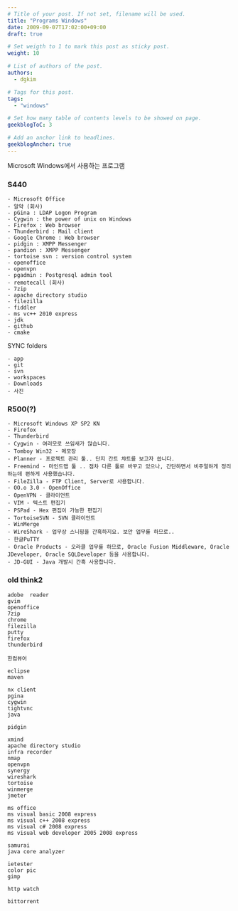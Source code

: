 ```yaml
---
# Title of your post. If not set, filename will be used.
title: "Programs Windows"
date: 2009-09-07T17:02:00+09:00
draft: true

# Set weigth to 1 to mark this post as sticky post.
weight: 10

# List of authors of the post.
authors:
  - dgkim

# Tags for this post.
tags:
  - "windows"

# Set how many table of contents levels to be showed on page.
geekblogToC: 3

# Add an anchor link to headlines.
geekblogAnchor: true
---
```


Microsoft Windows에서 사용하는 프로그램

### S440

 	- Microsoft Office
 	- 알약 (회사)
 	- pGina : LDAP Logon Program
 	- Cygwin : the power of unix on Windows
 	- Firefox : Web browser
 	- Thunderbird : Mail client
 	- Google Chrome : Web browser
 	- pidgin : XMPP Messenger
 	- pandion : XMPP Messenger
 	- tortoise svn : version control system
 	- openoffice
 	- openvpn
 	- pgadmin : Postgresql admin tool
 	- remotecall (회사)
 	- 7zip
 	- apache directory studio
 	- filezilla
 	- fiddler
 	- ms vc++ 2010 express
 	- jdk
 	- github
 	- cmake

SYNC folders

 	- app
 	- git
 	- svn
 	- workspaces
 	- Downloads
 	- 사진

### R500(?)

 	- Microsoft Windows XP SP2 KN
 	- Firefox
 	- Thunderbird
 	- Cygwin - 여러모로 쓰임새가 많습니다.
 	- Tomboy Win32 - 메모장
 	- Planner - 프로젝트 관리 툴.. 단지 간트 챠트를 보고자 씁니다.
 	- Freemind - 마인드맵 툴 .. 점차 다른 툴로 바꾸고 있으나, 간단하면서 비주얼하게 정리하는데 편하게 사용했습니다.
 	- FileZilla - FTP Client, Server로 사용합니다.
 	- OO.o 3.0 - OpenOffice
 	- OpenVPN - 클라이언트
 	- VIM - 텍스트 편집기
 	- PSPad - Hex 편집이 가능한 편집기
 	- TortoiseSVN - SVN 클라이언트
 	- WinMerge
 	- WireShark - 업무상 스니핑을 간혹하지요. 보안 업무를 하므로..
 	- 한글PuTTY
 	- Oracle Products - 오라클 업무를 하므로, Oracle Fusion Middleware, Oracle JDeveloper, Oracle SQLDeveloper 등을 사용합니다.
 	- JD-GUI - Java 개발시 간혹 사용합니다.

### old think2

```
adobe  reader
gvim
openoffice
7zip
chrome
filezilla
putty
firefox
thunderbird

한컴뷰어

eclipse
maven

nx client
pgina
cygwin
tightvnc
java

pidgin

xmind
apache directory studio
infra recorder
nmap
openvpn
synergy
wireshark
tortoise
winmerge
jmeter

ms office
ms visual basic 2008 express
ms visual c++ 2008 express
ms visual c# 2008 express
ms visual web developer 2005 2008 express

samurai
java core analyzer

ietester
color pic
gimp

http watch

bittorrent
```

